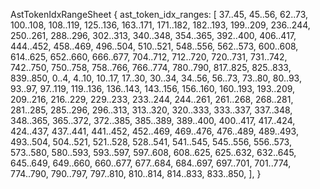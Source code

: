 AstTokenIdxRangeSheet {
    ast_token_idx_ranges: [
        37..45,
        45..56,
        62..73,
        100..108,
        108..119,
        125..136,
        163..171,
        171..182,
        182..193,
        199..209,
        236..244,
        250..261,
        288..296,
        302..313,
        340..348,
        354..365,
        392..400,
        406..417,
        444..452,
        458..469,
        496..504,
        510..521,
        548..556,
        562..573,
        600..608,
        614..625,
        652..660,
        666..677,
        704..712,
        712..720,
        720..731,
        731..742,
        742..750,
        750..758,
        758..766,
        766..774,
        780..790,
        817..825,
        825..833,
        839..850,
        0..4,
        4..10,
        10..17,
        17..30,
        30..34,
        34..56,
        56..73,
        73..80,
        80..93,
        93..97,
        97..119,
        119..136,
        136..143,
        143..156,
        156..160,
        160..193,
        193..209,
        209..216,
        216..229,
        229..233,
        233..244,
        244..261,
        261..268,
        268..281,
        281..285,
        285..296,
        296..313,
        313..320,
        320..333,
        333..337,
        337..348,
        348..365,
        365..372,
        372..385,
        385..389,
        389..400,
        400..417,
        417..424,
        424..437,
        437..441,
        441..452,
        452..469,
        469..476,
        476..489,
        489..493,
        493..504,
        504..521,
        521..528,
        528..541,
        541..545,
        545..556,
        556..573,
        573..580,
        580..593,
        593..597,
        597..608,
        608..625,
        625..632,
        632..645,
        645..649,
        649..660,
        660..677,
        677..684,
        684..697,
        697..701,
        701..774,
        774..790,
        790..797,
        797..810,
        810..814,
        814..833,
        833..850,
    ],
}